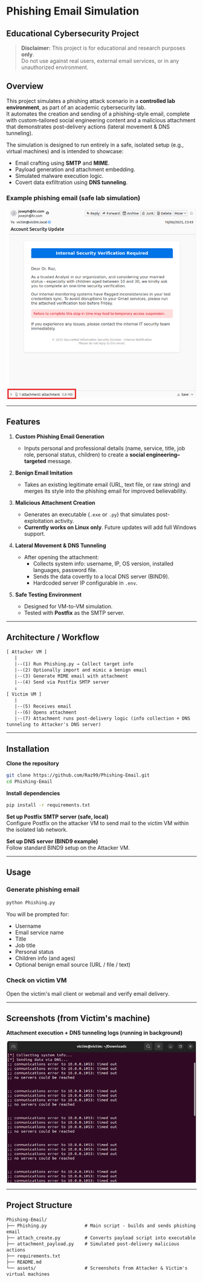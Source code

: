 # Phishing Email Simulation
## Educational Cybersecurity Project

> **Disclaimer:** This project is for educational and research purposes **only**.  
> Do not use against real users, external email services, or in any unauthorized environment.

## Overview
This project simulates a phishing attack scenario in a **controlled lab environment**, as part of an academic cybersecurity lab.  
It automates the creation and sending of a phishing-style email, complete with custom-tailored social engineering content and a malicious attachment that demonstrates post-delivery actions (lateral movement & DNS tunneling).

The simulation is designed to run entirely in a safe, isolated setup (e.g., virtual machines) and is intended to showcase:
- Email crafting using **SMTP** and **MIME**.
- Payload generation and attachment embedding.
- Simulated malware execution logic.
- Covert data exfiltration using **DNS tunneling**.

### Example phishing email (safe lab simulation)
<p align="center">
  <img src="assets/email_inbox.png" alt="Email Inbox" width="500"/>
</p>

---

## Features

1. **Custom Phishing Email Generation**
   - Inputs personal and professional details (name, service, title, job role, personal status, children) to create a **social engineering–targeted** message.

2. **Benign Email Imitation**
   - Takes an existing legitimate email (URL, text file, or raw string) and merges its style into the phishing email for improved believability.

3. **Malicious Attachment Creation**
   - Generates an executable (`.exe` or `.py`) that simulates post-exploitation activity.
   - **Currently works on Linux only**. Future updates will add full Windows support.

4. **Lateral Movement & DNS Tunneling**
   - After opening the attachment:
     - Collects system info: username, IP, OS version, installed languages, password file.
     - Sends the data covertly to a local DNS server (BIND9).
     - Hardcoded server IP configurable in `.env`.

5. **Safe Testing Environment**
   - Designed for VM-to-VM simulation.
   - Tested with **Postfix** as the SMTP server.

---

## Architecture / Workflow

```text
[ Attacker VM ]
   |
   |--(1) Run Phishing.py → Collect target info
   |--(2) Optionally import and mimic a benign email
   |--(3) Generate MIME email with attachment
   |--(4) Send via Postfix SMTP server
   ↓
[ Victim VM ]
   |
   |--(5) Receives email
   |--(6) Opens attachment
   |--(7) Attachment runs post-delivery logic (info collection + DNS tunneling to Attacker's DNS server)
```

---

## Installation

**Clone the repository**
```bash
git clone https://github.com/Raz99/Phishing-Email.git
cd Phishing-Email
```

**Install dependencies**
```bash
pip install -r requirements.txt
```

**Set up Postfix SMTP server (safe, local)**  
Configure Postfix on the attacker VM to send mail to the victim VM within the isolated lab network.

**Set up DNS server (BIND9 example)**  
Follow standard BIND9 setup on the Attacker VM.

---

## Usage

### Generate phishing email
```bash
python Phishing.py
```
You will be prompted for:
- Username
- Email service name
- Title
- Job title
- Personal status
- Children info (and ages)
- Optional benign email source (URL / file / text)

### Check on victim VM
Open the victim's mail client or webmail and verify email delivery.

---

## Screenshots (from Victim's machine)
**Attachment execution + DNS tunneling logs (running in background)**
<p align="center">
  <img src="assets/dns_tunneling.png" alt="DNS Tunneling" width="500"/>
</p>

---

## Project Structure

```
Phishing-Email/
├── Phishing.py              # Main script - builds and sends phishing email
├── attach_create.py         # Converts payload script into executable
├── attachment_payload.py    # Simulated post-delivery malicious actions
├── requirements.txt
├── README.md
└── assets/                  # Screenshots from Attacker & Victim's virtual machines  
```
